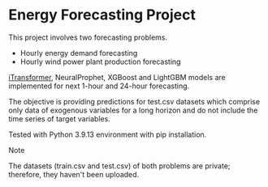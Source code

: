 # Energy Forecasting Project

This project involves two forecasting problems. 
* Hourly energy demand forecasting
* Hourly wind power plant production forecasting 

[iTransformer](https://github.com/thuml/iTransformer), NeuralProphet, XGBoost and LightGBM models are implemented for next 1-hour and 24-hour forecasting. 

The objective is providing predictions for test.csv datasets which comprise only data of exogenous variables for a long horizon and do not include the time series of target variables.

Tested with Python 3.9.13 environment with pip installation.

> [!NOTE]
> The datasets (train.csv and test.csv) of both problems are private; therefore, they haven't been uploaded.


